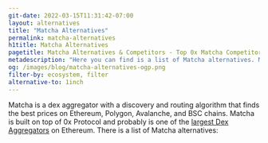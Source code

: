 ```yaml
---
git-date: 2022-03-15T11:31:42-07:00
layout: alternatives
title: "Matcha Alternatives"
permalink: matcha-alternatives
h1title: Matcha Alternatives
pagetitle: Matcha Alternatives & Competitors - Top 0x Matcha Competitors and Alternatives
metadescription: "Here you can find is a list of Matcha alternatives. Matcha finds you the best prices across exchanges and combines them into one trade."
og: /images/blog/matcha-alternatives-ogp.png
filter-by: ecosystem, filter
alternative-to: 1inch
---
```


Matcha is a dex aggregator with a discovery and routing algorithm that finds the best prices on Ethereum, Polygon, Avalanche, and BSC chains. Matcha is built on top of 0x Protocol and probably is one of the [largest Dex Aggregators](/dex-volume) on Ethereum. There is a list of Matcha alternatives:
